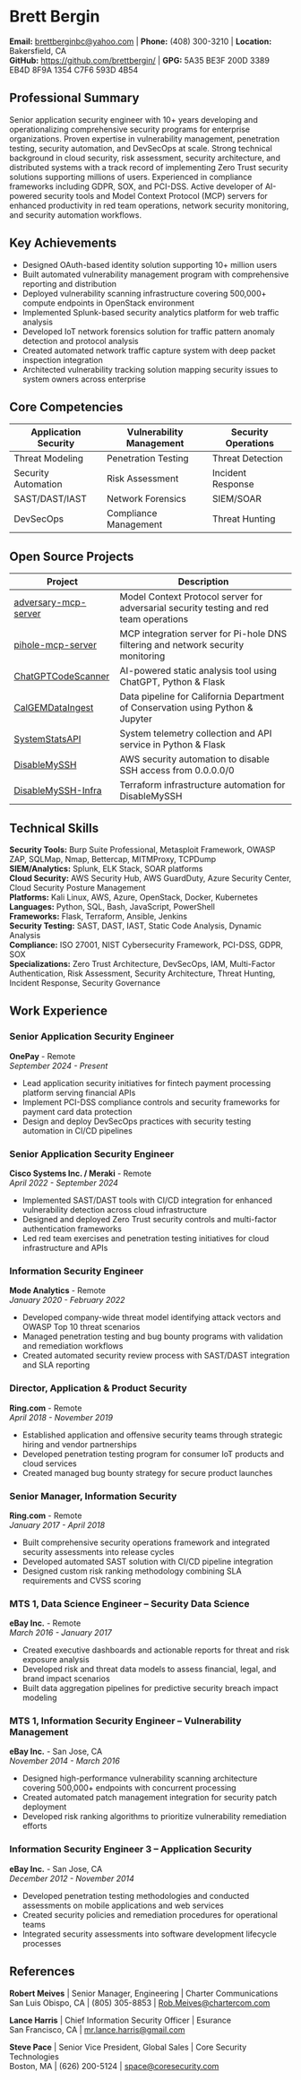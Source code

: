 # Brett Bergin

**Email:** brettberginbc@yahoo.com | **Phone:** (408) 300-3210 | **Location:** Bakersfield, CA  
**GitHub:** https://github.com/brettbergin/ | **GPG:** 5A35 BE3F 200D 3389 EB4D 8F9A 1354 C7F6 593D 4B54

## Professional Summary

Senior application security engineer with 10+ years developing and operationalizing comprehensive security programs for enterprise organizations. Proven expertise in vulnerability management, penetration testing, security automation, and DevSecOps at scale. Strong technical background in cloud security, risk assessment, security architecture, and distributed systems with a track record of implementing Zero Trust security solutions supporting millions of users. Experienced in compliance frameworks including GDPR, SOX, and PCI-DSS. Active developer of AI-powered security tools and Model Context Protocol (MCP) servers for enhanced productivity in red team operations, network security monitoring, and security automation workflows.

## Key Achievements

- Designed OAuth-based identity solution supporting 10+ million users
- Built automated vulnerability management program with comprehensive reporting and distribution
- Deployed vulnerability scanning infrastructure covering 500,000+ compute endpoints in OpenStack environment
- Implemented Splunk-based security analytics platform for web traffic analysis
- Developed IoT network forensics solution for traffic pattern anomaly detection and protocol analysis
- Created automated network traffic capture system with deep packet inspection integration
- Architected vulnerability tracking solution mapping security issues to system owners across enterprise

## Core Competencies

| Application Security | Vulnerability Management | Security Operations |
|---------------------|-------------------------|-------------------|
| Threat Modeling | Penetration Testing | Threat Detection |
| Security Automation | Risk Assessment | Incident Response |
| SAST/DAST/IAST | Network Forensics | SIEM/SOAR |
| DevSecOps | Compliance Management | Threat Hunting |

## Open Source Projects

| Project | Description |
|---------|-------------|
| [adversary-mcp-server](https://github.com/brettbergin/adversary-mcp-server) | Model Context Protocol server for adversarial security testing and red team operations |
| [pihole-mcp-server](https://github.com/brettbergin/pihole-mcp-server) | MCP integration server for Pi-hole DNS filtering and network security monitoring |
| [ChatGPTCodeScanner](https://github.com/brettbergin/ChatGPTCodeScanner) | AI-powered static analysis tool using ChatGPT, Python & Flask |
| [CalGEMDataIngest](https://github.com/brettbergin/CalGEMDataIngest) | Data pipeline for California Department of Conservation using Python & Jupyter |
| [SystemStatsAPI](https://github.com/brettbergin/SystemStatsAPI) | System telemetry collection and API service in Python & Flask |
| [DisableMySSH](https://github.com/brettbergin/DisableMySSH) | AWS security automation to disable SSH access from 0.0.0.0/0 |
| [DisableMySSH-Infra](https://github.com/brettbergin/DisableMySSH-Infra) | Terraform infrastructure automation for DisableMySSH |

## Technical Skills

**Security Tools:** Burp Suite Professional, Metasploit Framework, OWASP ZAP, SQLMap, Nmap, Bettercap, MITMProxy, TCPDump  
**SIEM/Analytics:** Splunk, ELK Stack, SOAR platforms  
**Cloud Security:** AWS Security Hub, AWS GuardDuty, Azure Security Center, Cloud Security Posture Management  
**Platforms:** Kali Linux, AWS, Azure, OpenStack, Docker, Kubernetes  
**Languages:** Python, SQL, Bash, JavaScript, PowerShell  
**Frameworks:** Flask, Terraform, Ansible, Jenkins  
**Security Testing:** SAST, DAST, IAST, Static Code Analysis, Dynamic Analysis  
**Compliance:** ISO 27001, NIST Cybersecurity Framework, PCI-DSS, GDPR, SOX  
**Specializations:** Zero Trust Architecture, DevSecOps, IAM, Multi-Factor Authentication, Risk Assessment, Security Architecture, Threat Hunting, Incident Response, Security Governance

## Work Experience

### Senior Application Security Engineer
**OnePay** - Remote  
*September 2024 - Present*

- Lead application security initiatives for fintech payment processing platform serving financial APIs
- Implement PCI-DSS compliance controls and security frameworks for payment card data protection
- Design and deploy DevSecOps practices with security testing automation in CI/CD pipelines

### Senior Application Security Engineer
**Cisco Systems Inc. / Meraki** - Remote  
*April 2022 - September 2024*

- Implemented SAST/DAST tools with CI/CD integration for enhanced vulnerability detection across cloud infrastructure
- Designed and deployed Zero Trust security controls and multi-factor authentication frameworks
- Led red team exercises and penetration testing initiatives for cloud infrastructure and APIs

### Information Security Engineer
**Mode Analytics** - Remote  
*January 2020 - February 2022*

- Developed company-wide threat model identifying attack vectors and OWASP Top 10 threat scenarios
- Managed penetration testing and bug bounty programs with validation and remediation workflows
- Created automated security review process with SAST/DAST integration and SLA reporting

### Director, Application & Product Security
**Ring.com** - Remote  
*April 2018 - November 2019*

- Established application and offensive security teams through strategic hiring and vendor partnerships
- Developed penetration testing program for consumer IoT products and cloud services
- Created managed bug bounty strategy for secure product launches

### Senior Manager, Information Security
**Ring.com** - Remote  
*January 2017 - April 2018*

- Built comprehensive security operations framework and integrated security assessments into release cycles
- Developed automated SAST solution with CI/CD pipeline integration
- Designed custom risk ranking methodology combining SLA requirements and CVSS scoring

### MTS 1, Data Science Engineer – Security Data Science
**eBay Inc.** - Remote  
*March 2016 - January 2017*

- Created executive dashboards and actionable reports for threat and risk exposure analysis
- Developed risk and threat data models to assess financial, legal, and brand impact scenarios
- Built data aggregation pipelines for predictive security breach impact modeling

### MTS 1, Information Security Engineer – Vulnerability Management
**eBay Inc.** - San Jose, CA  
*November 2014 - March 2016*

- Designed high-performance vulnerability scanning architecture covering 500,000+ endpoints with concurrent processing
- Created automated patch management integration for security patch deployment
- Developed risk ranking algorithms to prioritize vulnerability remediation efforts

### Information Security Engineer 3 – Application Security
**eBay Inc.** - San Jose, CA  
*December 2012 - November 2014*

- Developed penetration testing methodologies and conducted assessments on mobile applications and web services
- Created security policies and remediation procedures for operational teams
- Integrated security assessments into software development lifecycle processes

## References

**Robert Meives** | Senior Manager, Engineering | Charter Communications  
San Luis Obispo, CA | (805) 305-8853 | Rob.Meives@chartercom.com

**Lance Harris** | Chief Information Security Officer | Esurance  
San Francisco, CA | mr.lance.harris@gmail.com

**Steve Pace** | Senior Vice President, Global Sales | Core Security Technologies  
Boston, MA | (626) 200-5124 | space@coresecurity.com 